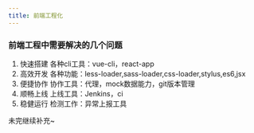 ```yaml
---
title: 前端工程化 
---
```

### 前端工程中需要解决的几个问题
1. 快速搭建 各种cli工具：vue-cli，react-app
2. 高效开发 各种功能：less-loader,sass-loader,css-loader,stylus,es6,jsx
3. 便捷协作 协作工具：代理，mock数据能力，git版本管理
4. 顺畅上线 上线工具：Jenkins，ci
5. 稳健运行 检测工作：异常上报工具

未完继续补充~

